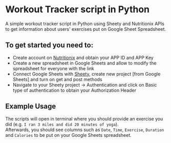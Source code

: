 # Workout Tracker script in Python<br>
A simple workout tracker script in Python using Sheety and Nutritionix APIs to get information about users' exercises put on Google Sheet Spreadsheet.<br>

## To get started you need to:
+ Create account on [Nutritionix](https://developer.nutritionix.com/) and obtain your APP ID and APP Key
+ Create a new spreadsheet in Google Sheets and allow to modify the spreadsheet for everyone with the link
+ Connect Google Sheets with [Sheety](https://sheety.co/), create new project [from Google Sheets] and turn on get and post methods
+ Navigate to your Sheety project -> Authentication and click on Basic type of authentication to obtain your Authorization Header

## Example Usage
The scripts will open in terminal where you should provide an exercise you did (e.g. `I ran 3 miles and did 20 minutes of yoga`).<br>
Afterwards, you should see columns such as `Date`, `Time`, `Exercise`, `Duration` and `Calories` to be put on your Google Sheets spreadsheet. 

